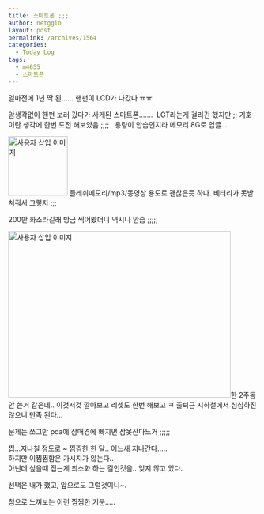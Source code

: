```yaml
---
title: 스마트폰 ;;;
author: netggio
layout: post
permalink: /archives/1564
categories:
  - Today Log
tags:
  - m4655
  - 스마트폰
---
```

얼마전에 1년 딱 된&#8230;&#8230; 핸펀이 LCD가 나갔다 ㅠㅠ  
  
암생각없이 핸펀 보러 갔다가 사게된 스마트폰&#8230;&#8230;. &nbsp;LGT라는게 걸리긴 했지만 ;; 기호 이란 생각에 한번 도전 해보았음 ;;;; &nbsp; 용량이 안습인지라 메모리 8G로 업글&#8230;  
  
  
<img src="http://netggio.pe.kr/wp-content/uploads/1/1012661826.jpg" class="aligncenter" width="120" height="120" alt="사용자 삽입 이미지" />  
플레쉬메모리/mp3/동영상 용도로 괜찮은듯 하다. 베터리가 못받쳐줘서 그렇지 ;;;  
  
  
200만 화소라길래 방금 찍어봤더니 역시나 안습 ;;;;;  
  
<img src="http://netggio.pe.kr/wp-content/uploads/1/1340046309.jpg" class="aligncenter" width="450" height="337" alt="사용자 삽입 이미지" />한 2주동안 쓴거 같은데.. 이것저것 깔아보고 리셋도 한번 해보고 ㅋ 출퇴근 지하철에서 심심하진 않으니 만족 된다&#8230;

  
  
문제는 쪼그만 pda에 삼매경에 빠지면 잠못잔다느거 ;;;;;  
  
  
쩝&#8230;지나칠 정도로 ~ 찜찜한 한 달.. 어느새 지나간다&#8230;..  
하지만 이찜찜함은 가시지가 않는다..   
아닌데 싶을때 접는게 최소화 하는 길인것을.. 잊지 않고 있다.  
  
선택은 내가 했고, 앞으로도 그럴것이니~.   
  
첨으로 느껴보는 이런 찜찜한 기분&#8230;..